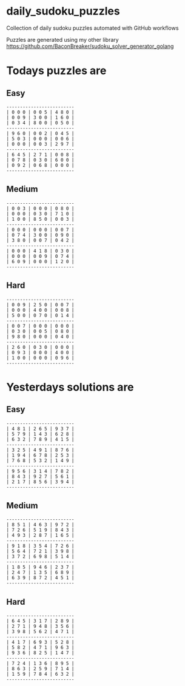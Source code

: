
# daily_sudoku_puzzles 

Collection of daily sudoku puzzles automated with GitHub workflows 

Puzzles are generated using my other library https://github.com/BaconBreaker/sudoku_solver_generator_golang 
 

# Todays puzzles are 

## Easy 

```
-------------------------
| 0 0 0 | 0 0 5 | 4 8 0 | 
| 0 0 9 | 3 0 0 | 1 6 0 | 
| 0 3 4 | 8 0 0 | 0 5 0 | 
-------------------------
| 9 6 0 | 0 0 2 | 0 4 5 | 
| 5 0 3 | 0 0 0 | 0 0 6 | 
| 0 0 0 | 0 0 3 | 2 9 7 | 
-------------------------
| 6 4 5 | 2 7 1 | 0 0 8 | 
| 0 7 8 | 0 3 0 | 6 0 0 | 
| 0 9 2 | 0 6 8 | 0 0 0 | 
-------------------------
```
## Medium 

```
-------------------------
| 0 0 3 | 0 0 0 | 0 8 0 | 
| 0 0 0 | 0 3 0 | 7 1 0 | 
| 1 0 0 | 8 5 0 | 0 0 3 | 
-------------------------
| 0 0 0 | 0 0 0 | 0 0 7 | 
| 0 7 4 | 3 0 0 | 0 9 0 | 
| 3 8 0 | 0 0 7 | 0 4 2 | 
-------------------------
| 0 0 0 | 4 1 8 | 0 3 0 | 
| 0 0 0 | 0 0 9 | 0 7 4 | 
| 6 0 9 | 0 0 0 | 1 2 0 | 
-------------------------
```
## Hard 

```
-------------------------
| 0 0 9 | 2 5 0 | 0 0 7 | 
| 0 0 0 | 4 0 0 | 0 0 8 | 
| 5 0 0 | 0 7 0 | 0 1 4 | 
-------------------------
| 0 0 7 | 0 0 0 | 0 0 0 | 
| 0 3 0 | 0 0 5 | 0 8 0 | 
| 9 8 0 | 0 0 0 | 0 4 0 | 
-------------------------
| 2 6 0 | 0 3 0 | 0 0 0 | 
| 0 9 3 | 0 0 0 | 4 0 0 | 
| 1 0 0 | 0 0 0 | 0 9 6 | 
-------------------------
```
# Yesterdays solutions are 

## Easy 

```
-------------------------
| 4 8 1 | 2 6 5 | 9 3 7 | 
| 5 7 9 | 1 4 3 | 6 2 8 | 
| 6 3 2 | 7 8 9 | 4 1 5 | 
-------------------------
| 3 2 5 | 4 9 1 | 8 7 6 | 
| 1 9 4 | 6 7 8 | 2 5 3 | 
| 7 6 8 | 5 3 2 | 1 4 9 | 
-------------------------
| 9 5 6 | 3 1 4 | 7 8 2 | 
| 8 4 3 | 9 2 7 | 5 6 1 | 
| 2 1 7 | 8 5 6 | 3 9 4 | 
-------------------------
```
## Medium 

```
-------------------------
| 8 5 1 | 4 6 3 | 9 7 2 | 
| 7 2 6 | 5 1 9 | 8 4 3 | 
| 4 9 3 | 2 8 7 | 1 6 5 | 
-------------------------
| 9 1 8 | 3 5 4 | 7 2 6 | 
| 5 6 4 | 7 2 1 | 3 9 8 | 
| 3 7 2 | 6 9 8 | 5 1 4 | 
-------------------------
| 1 8 5 | 9 4 6 | 2 3 7 | 
| 2 4 7 | 1 3 5 | 6 8 9 | 
| 6 3 9 | 8 7 2 | 4 5 1 | 
-------------------------
```
## Hard 

```
-------------------------
| 6 4 5 | 3 1 7 | 2 8 9 | 
| 2 7 1 | 9 4 8 | 3 5 6 | 
| 3 9 8 | 5 6 2 | 4 7 1 | 
-------------------------
| 4 1 7 | 6 9 3 | 5 2 8 | 
| 5 8 2 | 4 7 1 | 9 6 3 | 
| 9 3 6 | 8 2 5 | 1 4 7 | 
-------------------------
| 7 2 4 | 1 3 6 | 8 9 5 | 
| 8 6 3 | 2 5 9 | 7 1 4 | 
| 1 5 9 | 7 8 4 | 6 3 2 | 
-------------------------
```
